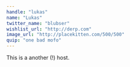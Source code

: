 ```yaml
---
handle: "lukas"
name: "Lukas"
twitter_name: "blubser"
wishlist_url: "http://derp.com"
image_url: "http://placekitten.com/500/500"
quip: "one bad mofo"
---
```


This is a another (!) host.
